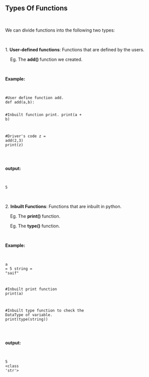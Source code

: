 <div _ngcontent-serverapp-c232="" class="note-body"><div _ngcontent-serverapp-c232="" class="body-text"><h2><strong>Types Of Functions</strong></h2><p>&nbsp;</p><p>We can divide functions into the following two types:</p><p>&nbsp;</p><p>1. <strong>User-defined functions</strong>: Functions that are defined by the users.&nbsp;</p><p>&nbsp;&nbsp;&nbsp;&nbsp;Eg. The <strong>add()​ </strong>function we created.</p><p>&nbsp;</p><p><strong>Example:</strong></p><p>&nbsp;</p><pre><code class="language-python hljs"><span class="hljs-comment">#User define function add.</span>
<span class="hljs-function"><span class="hljs-keyword">def</span> <span class="hljs-title">add</span>(<span class="hljs-params">a,b</span>):</span>
   
   <span class="hljs-comment">#Inbuilt function print.</span>
   print(a + b)
   
   
<span class="hljs-comment">#Driver's code</span>
z = add(<span class="hljs-number">2</span>,<span class="hljs-number">3</span>)
print(z)</code></pre><p>&nbsp;</p><p><strong>output:</strong></p><p>&nbsp;</p><pre><code class="language-python hljs"><span class="hljs-number">5</span></code></pre><p>&nbsp;</p><p>2. <strong>Inbuilt Functions</strong>: Functions that are inbuilt in python.</p><p>&nbsp;&nbsp;&nbsp;&nbsp;Eg. The <strong>p​rint()</strong> function.</p><p>&nbsp;&nbsp;&nbsp;&nbsp;Eg. The <strong>type()</strong> function.</p><p>&nbsp;</p><p><strong>Example:</strong></p><p>&nbsp;</p><pre><code class="language-python hljs">a = <span class="hljs-number">5</span>
string = <span class="hljs-string">"saif"</span>

<span class="hljs-comment">#Inbuilt print function</span>
print(a)

<span class="hljs-comment">#Inbuilt type function to check the DataType of variable.</span>
print(type(string))</code></pre><p>&nbsp;</p><p><strong>output:</strong></p><p>&nbsp;</p><pre><code class="language-python hljs"><span class="hljs-number">5</span>
&lt;<span class="hljs-class"><span class="hljs-keyword">class</span> '<span class="hljs-title">str</span>'&gt;</span></code></pre></div></div>
